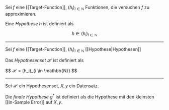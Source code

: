 Sei $f$ eine [[Target-Function]], $(h_i)_{i \in \mathbb{N}}$ Funktionen, die versuchen $f$ zu approximieren.

Eine *Hypothese* $h$ ist definiert als

$$
	h \in (h_i)_{i \in \mathbb{N}}
$$

---

Sei $f$ eine [[Target-Function]], $(h_i)_{i \in \mathbb{N}}$ [[Hypothese|Hypothesen]]

Das *Hypothesenset* $\mathcal{H}$ ist definiert als

$$
	$\mathcal{H}$ = (h_i)_{i \in \mathbb{N}}
$$

---

Sei $\mathcal{H}$ ein Hypothesenset,  $X, y$ ein Datensatz.

Die *finale Hypothese* $g^*$ ist definiert als die Hypothese mit den kleinsten [[In-Sample Error]] auf $X, y$.